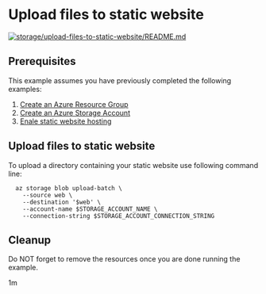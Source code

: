 
# Upload files to static website

[![storage/upload-files-to-static-website/README.md](https://github.com/Azure-Samples/java-on-azure-examples/actions/workflows/storage_upload-files-to-static-website_README_md.yml/badge.svg)](https://github.com/Azure-Samples/java-on-azure-examples/actions/workflows/storage_upload-files-to-static-website_README_md.yml)

## Prerequisites

This example assumes you have previously completed the following examples:

1. [Create an Azure Resource Group](../../group/create/)
1. [Create an Azure Storage Account](../storage/create/)
1. [Enale static website hosting](../enable-static-website/)

<!-- workflow.cron(0 3 * * 4) -->
<!-- workflow.include(../enable-static-website/README.md) -->

## Upload files to static website

<!-- workflow.run() 

  cd storage/upload-files-to-static-website

  -->

To upload a directory containing your static website use following command line:

```shell
  az storage blob upload-batch \
    --source web \
    --destination '$web' \
    --account-name $STORAGE_ACCOUNT_NAME \
    --connection-string $STORAGE_ACCOUNT_CONNECTION_STRING
```

<!-- workflow.run() 

  sleep 60
  cd ../..

  -->

## Cleanup

<!-- workflow.directOnly() 

  export URL=$(az storage account show --name $STORAGE_ACCOUNT_NAME --query primaryEndpoints.web --output tsv)index.html
  export RESULT=$(curl $URL)

  az group delete --name $RESOURCE_GROUP --yes || true

  if [[ "$RESULT" != *"TAzure Storage"* ]]; then
    echo "Response did not contain 'This is served from Azure Storage'"
    exit 1
  fi

  -->

Do NOT forget to remove the resources once you are done running the example.

1m
